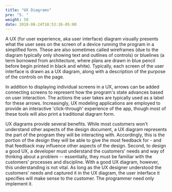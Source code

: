```yaml
---
title: "UX Diagrams"
pre: "5. "
weight: 50
date: 2018-08-24T10:53:26-05:00
---
```


A UX (for user experience, aka user interface) diagram visually presents what the user sees on the screen of a device running the program in a simplified form.  These are also sometimes called wireframes (due to the diagram typically only showing text and outlines of controls) or bluelines (a term borrowed from architecture, where plans are drawn in blue pencil before begin printed in black and white). Typically, each screen of the user interface is drawn as a UX diagram, along with a description of the purpose of the controls on the page.

In addition to displaying individual screens in a UX, arrows can be added connecting screens to represent how the program's state advances based on user interaction.  The actions the user takes are typically used as a label for these arrows. Increasingly, UX modeling applications are employed to provide an interactive 'click-through' experience of the app, though most of these tools will also print a traditional diagram form.

UX diagrams provide several benefits. While most customers won't understand other aspects of the design document, a UX diagram represents the part of the program they will be interacting with. Accordingly, this is the portion of the design they will be able to give the most feedback for - and that feedback may influence other aspects of the design. Second, to design a good UX, a developer must understand the customers' needs and way of thinking about a problem -- essentially, they must be familiar with the customers' processes and discipline.  With a good UX diagram, however, this understanding is not vital. As long as the UX designer understood the customers' needs and captured it in the UX diagram, the user interface it specifies will make sense to the customer.  The programmer need only implement it.